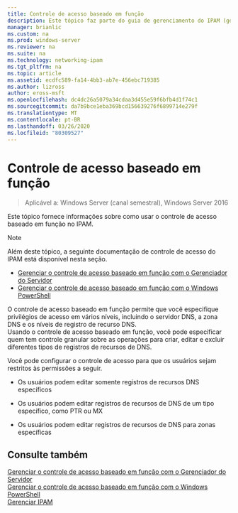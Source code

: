 ```yaml
---
title: Controle de acesso baseado em função
description: Este tópico faz parte do guia de gerenciamento do IPAM (gerenciamento de endereços IP) no Windows Server 2016.
manager: brianlic
ms.custom: na
ms.prod: windows-server
ms.reviewer: na
ms.suite: na
ms.technology: networking-ipam
ms.tgt_pltfrm: na
ms.topic: article
ms.assetid: ecdfc589-fa14-4bb3-ab7e-456ebc719385
ms.author: lizross
author: eross-msft
ms.openlocfilehash: dc4dc26a5079a34cdaa3d455e59f6bfb4d1f74c1
ms.sourcegitcommit: da7b9bce1eba369bcd156639276f6899714e279f
ms.translationtype: MT
ms.contentlocale: pt-BR
ms.lasthandoff: 03/26/2020
ms.locfileid: "80309527"
---
```

# <a name="role-based-access-control"></a>Controle de acesso baseado em função

>Aplicável a: Windows Server (canal semestral), Windows Server 2016

Este tópico fornece informações sobre como usar o controle de acesso baseado em função no IPAM.  
  
> [!NOTE]  
> Além deste tópico, a seguinte documentação de controle de acesso do IPAM está disponível nesta seção.  
>   
> -   [Gerenciar o controle de acesso baseado em função com o Gerenciador do Servidor](../../technologies/ipam/Manage-Role-Based-Access-Control-with-Server-Manager.md)  
> -   [Gerenciar o controle de acesso baseado em função com o Windows PowerShell](../../technologies/ipam/Manage-Role-Based-Access-Control-with-Windows-PowerShell.md)  
  
O controle de acesso baseado em função permite que você especifique privilégios de acesso em vários níveis, incluindo o servidor DNS, a zona DNS e os níveis de registro de recurso DNS.  
Usando o controle de acesso baseado em função, você pode especificar quem tem controle granular sobre as operações para criar, editar e excluir diferentes tipos de registros de recursos de DNS.  
  
Você pode configurar o controle de acesso para que os usuários sejam restritos às permissões a seguir.  
  
-   Os usuários podem editar somente registros de recursos DNS específicos  
  
-   Os usuários podem editar registros de recursos de DNS de um tipo específico, como PTR ou MX  
  
-   Os usuários podem editar registros de recursos de DNS para zonas específicas  
  
## <a name="see-also"></a>Consulte também  
[Gerenciar o controle de acesso baseado em função com o Gerenciador do Servidor](../../technologies/ipam/Manage-Role-Based-Access-Control-with-Server-Manager.md)  
[Gerenciar o controle de acesso baseado em função com o Windows PowerShell](../../technologies/ipam/Manage-Role-Based-Access-Control-with-Windows-PowerShell.md)  
[Gerenciar IPAM](Manage-IPAM.md)  
  


